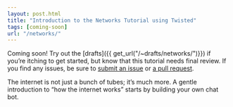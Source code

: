 ```yaml
---
layout: post.html
title: "Introduction to the Networks Tutorial using Twisted"
tags: [coming-soon]
url: "/networks/"
---
```


Coming soon! Try out the [drafts]({{ get_url("/~drafts/networks/")}}) if you’re itching to get started, but know that this tutorial needs final review.  If you find any issues, be sure to [submit an issue](https://github.com/econchick/new-coder/issues/new) or [a pull request](https://github.com/econchick/new-coder/compare/).

The internet is not just a bunch of tubes; it’s much more. A gentle introduction to “how the internet works” starts by building your own chat bot.
